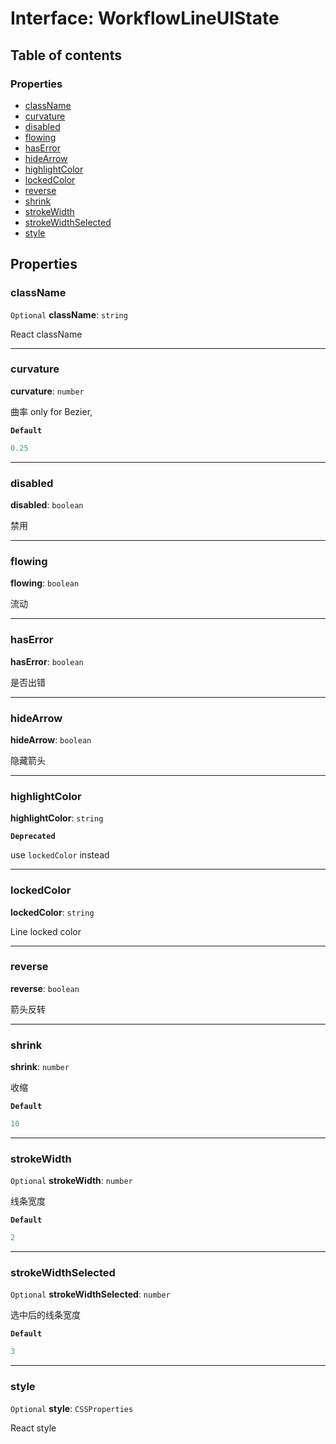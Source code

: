 # Interface: WorkflowLineUIState

## Table of contents

### Properties

* [className](/auto-docs/free-layout-editor/interfaces/WorkflowLineUIState.md#classname)
* [curvature](/auto-docs/free-layout-editor/interfaces/WorkflowLineUIState.md#curvature)
* [disabled](/auto-docs/free-layout-editor/interfaces/WorkflowLineUIState.md#disabled)
* [flowing](/auto-docs/free-layout-editor/interfaces/WorkflowLineUIState.md#flowing)
* [hasError](/auto-docs/free-layout-editor/interfaces/WorkflowLineUIState.md#haserror)
* [hideArrow](/auto-docs/free-layout-editor/interfaces/WorkflowLineUIState.md#hidearrow)
* [highlightColor](/auto-docs/free-layout-editor/interfaces/WorkflowLineUIState.md#highlightcolor)
* [lockedColor](/auto-docs/free-layout-editor/interfaces/WorkflowLineUIState.md#lockedcolor)
* [reverse](/auto-docs/free-layout-editor/interfaces/WorkflowLineUIState.md#reverse)
* [shrink](/auto-docs/free-layout-editor/interfaces/WorkflowLineUIState.md#shrink)
* [strokeWidth](/auto-docs/free-layout-editor/interfaces/WorkflowLineUIState.md#strokewidth)
* [strokeWidthSelected](/auto-docs/free-layout-editor/interfaces/WorkflowLineUIState.md#strokewidthselected)
* [style](/auto-docs/free-layout-editor/interfaces/WorkflowLineUIState.md#style)

## Properties

### className

`Optional` **className**: `string`

React className

***

### curvature

**curvature**: `number`

曲率
only for Bezier,

**`Default`**

```ts
0.25
```

***

### disabled

**disabled**: `boolean`

禁用

***

### flowing

**flowing**: `boolean`

流动

***

### hasError

**hasError**: `boolean`

是否出错

***

### hideArrow

**hideArrow**: `boolean`

隐藏箭头

***

### highlightColor

**highlightColor**: `string`

**`Deprecated`**

use `lockedColor` instead

***

### lockedColor

**lockedColor**: `string`

Line locked color

***

### reverse

**reverse**: `boolean`

箭头反转

***

### shrink

**shrink**: `number`

收缩

**`Default`**

```ts
10
```

***

### strokeWidth

`Optional` **strokeWidth**: `number`

线条宽度

**`Default`**

```ts
2
```

***

### strokeWidthSelected

`Optional` **strokeWidthSelected**: `number`

选中后的线条宽度

**`Default`**

```ts
3
```

***

### style

`Optional` **style**: `CSSProperties`

React style
